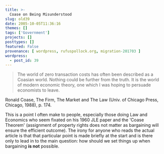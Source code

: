 ```yaml
---
title: >-
  Coase on Being Misunderstood
slug: old39
date: 2005-10-05T11:36:16
themes: []
tags: ['Government']
projects: []
posttypes: []
featured: False
provenance: [ wordpress, rufuspollock.org, migration-201703 ]
wordpress:
  - post_id: 39
---
```


<blockquote>
<p>The world of zero transaction costs has often been described as a Coasian world. Nothing could be further from the truth. It is the world of modern economic theory, one which I was hoping to persuade economists to leave.
</p>
</blockquote>
<p>
Ronald Coase, The Firm, The Market and The Law (Univ. of Chicago Press, Chicago, 1988), p. 174.
</p>
<p>
This is a point I often make to people, especially those doing Law and Economics who seem fixated on his 1960 JLE paper and the 'Coase Theorem' (assignment of property rights does not matter as bargaining will ensure the efficient outcome). The irony for anyone who reads the actual article is that that particular point is made briefly at the start and is there only to lead in to the main question: how should we set things up when bargaining <strong>is not</strong> possible.
</p>

